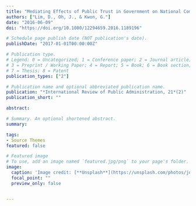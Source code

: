 ```yaml
---
title: "Mediating Effects of Public Trust in Government on National Competitiveness: Evidence from Asian Countries"
authors: ["Lim, D., Oh, J., & Kwon, G."]
date: "2016-06-09"
doi: "https://doi.org/10.1080/12294659.2016.1189196"

# Schedule page publish date (NOT publication's date).
publishDate: "2017-01-01T00:00:00Z"

# Publication type.
# Legend: 0 = Uncategorized; 1 = Conference paper; 2 = Journal article;
# 3 = Preprint / Working Paper; 4 = Report; 5 = Book; 6 = Book section;
# 7 = Thesis; 8 = Patent
publication_types: ["2"]

# Publication name and optional abbreviated publication name.
publication: "*International Review of Public Administration, 21*(2)"
publication_short: ""

abstract: 

# Summary. An optional shortened abstract.
summary: 

tags:
- Source Themes
featured: false

# Featured image
# To use, add an image named `featured.jpg/png` to your page's folder. 
image:
  caption: 'Image credit: [**Unsplash**](https://unsplash.com/photos/jdD8gXaTZsc)'
  focal_point: ""
  preview_only: false


---
```

